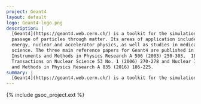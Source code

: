 ```yaml
---
project: Geant4
layout: default
logo: Geant4-logo.png
description: |
  [Geant4](https://geant4.web.cern.ch/) is a toolkit for the simulation of the
  passage of particles through matter. Its areas of application include high
  energy, nuclear and accelerator physics, as well as studies in medical and space
  science. The three main reference papers for Geant4 are published in Nuclear
  Instruments and Methods in Physics Research A 506 (2003) 250-303,  IEEE
  Transactions on Nuclear Science 53 No. 1 (2006) 270-278 and Nuclear Instruments
  and Methods in Physics Research A 835 (2016) 186-225.
summary: |
  [Geant4](https://geant4.web.cern.ch/) is a toolkit for the simulation of the passage of particles through matter.
---
```


{% include gsoc_project.ext %}
